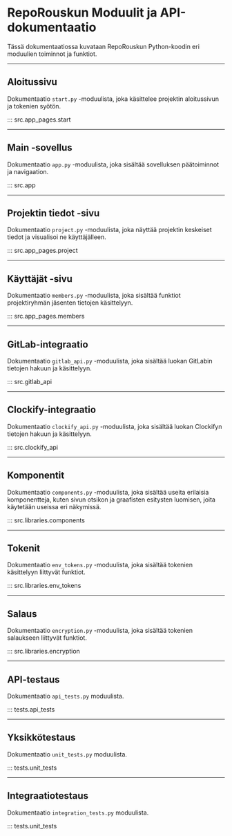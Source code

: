 # RepoRouskun Moduulit ja API-dokumentaatio


Tässä dokumentaatiossa kuvataan RepoRouskun Python-koodin eri moduulien toiminnot ja funktiot.

---


## Aloitussivu

Dokumentaatio `start.py` -moduulista, joka käsittelee projektin aloitussivun ja tokenien syötön.

::: src.app_pages.start

---

## Main -sovellus

Dokumentaatio `app.py` -moduulista, joka sisältää sovelluksen päätoiminnot ja navigaation.

::: src.app

---

## Projektin tiedot -sivu

Dokumentaatio `project.py` -moduulista, joka näyttää projektin keskeiset tiedot ja visualisoi ne käyttäjälleen.

::: src.app_pages.project

---

## Käyttäjät -sivu

Dokumentaatio `members.py` -moduulista, joka sisältää funktiot projektiryhmän jäsenten tietojen käsittelyyn.

::: src.app_pages.members

---

## GitLab-integraatio

Dokumentaatio `gitlab_api.py` -moduulista, joka sisältää luokan GitLabin tietojen hakuun ja käsittelyyn.

::: src.gitlab_api

---

## Clockify-integraatio

Dokumentaatio `clockify_api.py` -moduulista, joka sisältää luokan Clockifyn tietojen hakuun ja käsittelyyn.

::: src.clockify_api

---

## Komponentit

Dokumentaatio `components.py` -moduulista, joka sisältää useita erilaisia komponentteja, kuten sivun otsikon ja graafisten esitysten luomisen, joita käytetään useissa eri näkymissä.

::: src.libraries.components

---

## Tokenit

Dokumentaatio `env_tokens.py` -moduulista, joka sisältää tokenien käsittelyyn liittyvät funktiot.

::: src.libraries.env_tokens

---


## Salaus

Dokumentaatio `encryption.py` -moduulista, joka sisältää tokenien salaukseen liittyvät funktiot.

::: src.libraries.encryption

---

## API-testaus

Dokumentaatio `api_tests.py` moduulista.

::: tests.api_tests

---

## Yksikkötestaus

Dokumentaatio `unit_tests.py` moduulista.

::: tests.unit_tests

---

## Integraatiotestaus

Dokumentaatio `integration_tests.py` moduulista.

::: tests.unit_tests

